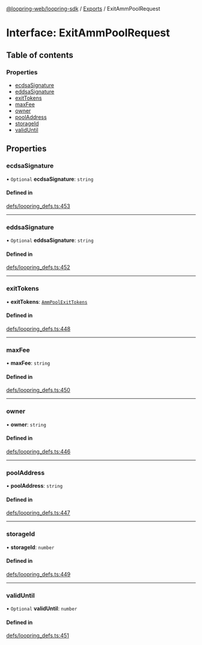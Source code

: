[@loopring-web/loopring-sdk](../README.md) / [Exports](../modules.md) / ExitAmmPoolRequest

# Interface: ExitAmmPoolRequest

## Table of contents

### Properties

- [ecdsaSignature](ExitAmmPoolRequest.md#ecdsasignature)
- [eddsaSignature](ExitAmmPoolRequest.md#eddsasignature)
- [exitTokens](ExitAmmPoolRequest.md#exittokens)
- [maxFee](ExitAmmPoolRequest.md#maxfee)
- [owner](ExitAmmPoolRequest.md#owner)
- [poolAddress](ExitAmmPoolRequest.md#pooladdress)
- [storageId](ExitAmmPoolRequest.md#storageid)
- [validUntil](ExitAmmPoolRequest.md#validuntil)

## Properties

### ecdsaSignature

• `Optional` **ecdsaSignature**: `string`

#### Defined in

[defs/loopring_defs.ts:453](https://github.com/Loopring/loopring_sdk/blob/4fed49a/src/defs/loopring_defs.ts#L453)

___

### eddsaSignature

• `Optional` **eddsaSignature**: `string`

#### Defined in

[defs/loopring_defs.ts:452](https://github.com/Loopring/loopring_sdk/blob/4fed49a/src/defs/loopring_defs.ts#L452)

___

### exitTokens

• **exitTokens**: [`AmmPoolExitTokens`](AmmPoolExitTokens.md)

#### Defined in

[defs/loopring_defs.ts:448](https://github.com/Loopring/loopring_sdk/blob/4fed49a/src/defs/loopring_defs.ts#L448)

___

### maxFee

• **maxFee**: `string`

#### Defined in

[defs/loopring_defs.ts:450](https://github.com/Loopring/loopring_sdk/blob/4fed49a/src/defs/loopring_defs.ts#L450)

___

### owner

• **owner**: `string`

#### Defined in

[defs/loopring_defs.ts:446](https://github.com/Loopring/loopring_sdk/blob/4fed49a/src/defs/loopring_defs.ts#L446)

___

### poolAddress

• **poolAddress**: `string`

#### Defined in

[defs/loopring_defs.ts:447](https://github.com/Loopring/loopring_sdk/blob/4fed49a/src/defs/loopring_defs.ts#L447)

___

### storageId

• **storageId**: `number`

#### Defined in

[defs/loopring_defs.ts:449](https://github.com/Loopring/loopring_sdk/blob/4fed49a/src/defs/loopring_defs.ts#L449)

___

### validUntil

• `Optional` **validUntil**: `number`

#### Defined in

[defs/loopring_defs.ts:451](https://github.com/Loopring/loopring_sdk/blob/4fed49a/src/defs/loopring_defs.ts#L451)
